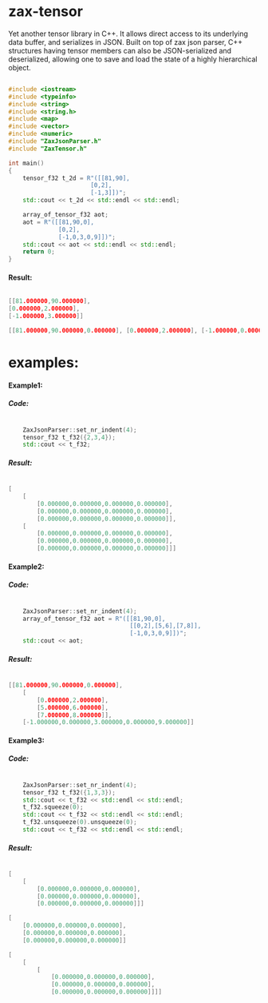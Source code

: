 # zax-tensor
Yet another tensor library in C++. It allows direct access to its underlying data buffer, and serializes in JSON. Built on top of zax json parser, C++ structures having tensor members can also be JSON-serialized and deserialized, allowing one to save and load the state of a highly hierarchical object.

```cpp

#include <iostream>
#include <typeinfo>
#include <string>
#include <string.h>
#include <map>
#include <vector>
#include <numeric>
#include "ZaxJsonParser.h"
#include "ZaxTensor.h"

int main()
{
    tensor_f32 t_2d = R"([[81,90],
                       [0,2],
                       [-1,3]])";
    std::cout << t_2d << std::endl << std::endl;

    array_of_tensor_f32 aot;
    aot = R"([[81,90,0],
              [0,2],
              [-1,0,3,0,9]])";
    std::cout << aot << std::endl << std::endl;
    return 0;
}

```
#### Result:

```cpp

[[81.000000,90.000000],
[0.000000,2.000000],
[-1.000000,3.000000]]

[[81.000000,90.000000,0.000000], [0.000000,2.000000], [-1.000000,0.000000,3.000000,0.000000,9.000000]]

```
# examples:
#### Example1:

##### Code:

```cpp

    ZaxJsonParser::set_nr_indent(4);
    tensor_f32 t_f32({2,3,4});
    std::cout << t_f32;

```
##### Result:

```cpp

[
    [
        [0.000000,0.000000,0.000000,0.000000],
        [0.000000,0.000000,0.000000,0.000000],
        [0.000000,0.000000,0.000000,0.000000]],
    [
        [0.000000,0.000000,0.000000,0.000000],
        [0.000000,0.000000,0.000000,0.000000],
        [0.000000,0.000000,0.000000,0.000000]]]

```
#### Example2:

##### Code:

```cpp

    ZaxJsonParser::set_nr_indent(4);
    array_of_tensor_f32 aot = R"([[81,90,0],
                                  [[0,2],[5,6],[7,8]],
                                  [-1,0,3,0,9]])";
    std::cout << aot;

```
##### Result:

```cpp

[[81.000000,90.000000,0.000000],
    [
        [0.000000,2.000000],
        [5.000000,6.000000],
        [7.000000,8.000000]],
    [-1.000000,0.000000,3.000000,0.000000,9.000000]]

```

#### Example3:

##### Code:

```cpp

    ZaxJsonParser::set_nr_indent(4);
    tensor_f32 t_f32({1,3,3});
    std::cout << t_f32 << std::endl << std::endl;
    t_f32.squeeze(0);
    std::cout << t_f32 << std::endl << std::endl;
    t_f32.unsqueeze(0).unsqueeze(0);
    std::cout << t_f32 << std::endl << std::endl;

```
##### Result:

```cpp

[
    [
        [0.000000,0.000000,0.000000],
        [0.000000,0.000000,0.000000],
        [0.000000,0.000000,0.000000]]]

[
    [0.000000,0.000000,0.000000],
    [0.000000,0.000000,0.000000],
    [0.000000,0.000000,0.000000]]

[
    [
        [
            [0.000000,0.000000,0.000000],
            [0.000000,0.000000,0.000000],
            [0.000000,0.000000,0.000000]]]]

```
